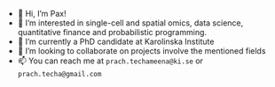 - 👋 Hi, I’m Pax!
- 👀 I’m interested in single-cell and spatial omics, data science, quantitative finance and probabilistic programming.
- 🌱 I’m currently a PhD candidate at Karolinska Institute
- 💞️ I’m looking to collaborate on projects involve the mentioned fields
- 📫 You can reach me at `prach.techameena@ki.se` or `prach.techa@gmail.com`

<!---
prachsk/prachsk is a ✨ special ✨ repository because its `README.md` (this file) appears on your GitHub profile.
You can click the Preview link to take a look at your changes.
--->
